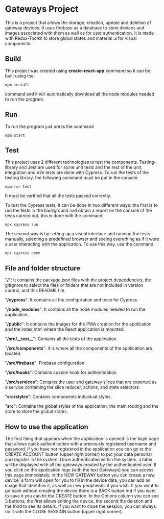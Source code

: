 # Gateways Project

This is a project that allows the storage, creation, update and deletion of gateway devices. It uses firebase as a database to store devices and images associated with them as well as for user authentication. It is made with Redux-Toolkit to store global states and material ui for visual components.

## Build

This project was created using **create-react-app** command so it can be built using the 
```
npm install
``` 
command and it will automatically download all the node modules needed to run the program.


## Run

To run the program just press the command
```
npm start
``` 


## Test

This project uses 2 different technologies to test the components. Testing-library and Jest are used for some unit tests and the rest of the unit, integration and e2e tests are done with Cypress. To run the tests of the testing library, the following command must be put in the console:
```
npm run test
```
It must be verified that all the tests passed correctly.

To test the Cypress tests, it can be done in two different ways: the first is to run the tests in the background and obtain a report on the console of the tests carried out, this is done with the command:
```
npx cypress run
```

The second way is by setting up a visual interface and running the tests manually, selecting a predefined browser and seeing everything as if it were a user interacting with the application. To use this way, use the command:
```
npx cypress open
```


## File and folder structure

"**/**": It contains the package.json files with the project dependencies, the gitignore to select the files or folders that are not included in version control, and this README file.

"**/cypress**": It contains all the configuration and tests for Cypress.

"**/node_modules**": It contains all the node modules needed to run the application.

"**/public**": It contains the images for the PWA creation for the application and the index.html where the React application is mounted.

"**/src/\_\_test\_\_**": Contains all the tests of the application.

"**/src/components**": It is where all the components of the application are located.

"**/src/firebase**": Firebase configuration.

"**/src/hooks**": Contains custom hook for authentication.

"**/src/services**": Contains the user and gateway slices that are exported as a service containing the slice reducer, actions, and state selectors.

"**src/styles**": Contains components individual styles.

"**src**": Contains the global styles of the application, the main routing and the store to store the global states.

## How to use the application

The first thing that appears when the application is opened is the login page that allows quick authentication with a previously registered username and password, if you have not registered in the application you can go to the CREATE ACCOUNT button (upper right corner) to put your data personal and register in the system. Once authenticated within the system, a table will be displayed with all the gateways created by the authenticated user. If you click on the application logo (with the text Gateways) you can access this page immediately. In the NEW GATEWAY button you can create a new device, a form will open for you to fill in the device data, you can add an image that identifies it, as well as new peripherals if you wish. If you want to go back without creating the device there is a BACK button but if you want to save it you can hit the CREATE button. In the Options column you can see 3 buttons, the first allows editing the device, the second the deletion and the third to see its details. If you want to close the session, you can always do it with the CLOSE SESSION button (upper right corner).
